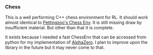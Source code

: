 ### Chess

This is a well performing C++ chess environment for RL. It should work almost identical to [Pettingzoo's Chess Env](https://pettingzoo.farama.org/environments/classic/chess/). It is still missing draw by insufficient material. But other than that it is complete.

It exists because I needed a fast ChessEnv that can be accessed from python for my implementation of [AlphaZero](https://github.com/MoritzSchwerer/Alpha_Zero). 
I plan to improve upon the library in the future but it may never come to that.
